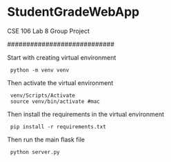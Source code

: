 # StudentGradeWebApp
CSE 106 Lab 8 Group Project

############################

Start with creating virtual environment

~~~
 python -m venv venv
~~~

Then activate the virtual environment

~~~
 venv/Scripts/Activate 
 source venv/bin/activate #mac
~~~

Then install the requirements in the virtual environment 

~~~
 pip install -r requirements.txt
~~~

Then run the main flask file

~~~
 python server.py 
~~~

